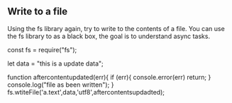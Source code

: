## Write to a file
Using the fs library again, try to write to the contents of a file.
You can use the fs library to as a black box, the goal is to understand async tasks.

const fs = require("fs");

let data = "this is a update data";

function aftercontentupdated(err){
if (err){
console.error(err)
return;
}
console.log("file as been written");
}
fs.wtiteFile('a.text',data,'utf8',aftercontentsupdadted);
